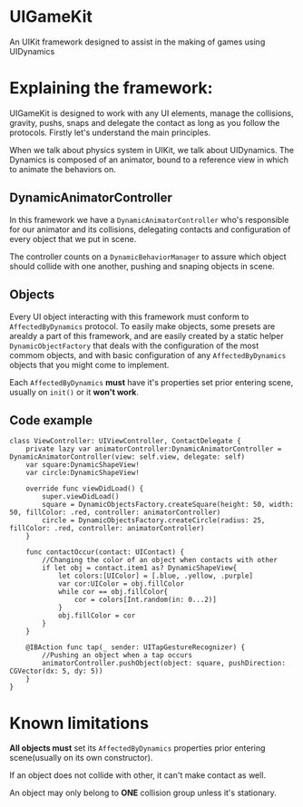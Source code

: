 
# UIGameKit
An UIKit framework designed to assist in the making of games using UIDynamics

# Explaining the framework:

UIGameKit is designed to work with any UI elements, manage the collisions, gravity, pushs, snaps and delegate the contact as long as you follow the protocols.
Firstly let's understand the main principles.

When we talk about physics system in UIKit, we talk about UIDynamics. The Dynamics is composed of an animator, bound to a reference view in which to animate the behaviors on.

## DynamicAnimatorController
In this framework we have a `DynamicAnimatorController` who's responsible for our animator and its collisions, delegating contacts and configuration of every object that we put in scene.

The controller counts on a `DynamicBehaviorManager` to assure which object should collide with one another, pushing and snaping objects in scene.

## Objects
Every UI object interacting with this framework must conform to `AffectedByDynamics` protocol.
To easily make objects, some presets are arealdy a part of this framework, and are easily created by a static helper `DynamicObjectFactory` that deals with the configuration of the most commom objects, and with basic configuration of any `AffectedByDynamics` objects that you might come to implement.

Each `AffectedByDynamics` **must** have it's properties set prior entering scene, usually on `init()` or it **won't work**.

## Code example

```
class ViewController: UIViewController, ContactDelegate {
    private lazy var animatorController:DynamicAnimatorController = DynamicAnimatorController(view: self.view, delegate: self)
    var square:DynamicShapeView!
    var circle:DynamicShapeView!
    
    override func viewDidLoad() {
        super.viewDidLoad()
        square = DynamicObjectsFactory.createSquare(height: 50, width: 50, fillColor: .red, controller: animatorController)
        circle = DynamicObjectsFactory.createCircle(radius: 25, fillColor: .red, controller: animatorController)
    }
    
    func contactOccur(contact: UIContact) {
        //Changing the color of an object when contacts with other
        if let obj = contact.item1 as? DynamicShapeView{
            let colors:[UIColor] = [.blue, .yellow, .purple]
            var cor:UIColor = obj.fillColor
            while cor == obj.fillColor{
                cor = colors[Int.random(in: 0...2)]
            }
            obj.fillColor = cor
        }
    }
    
    @IBAction func tap(_ sender: UITapGestureRecognizer) {
        //Pushing an object when a tap occurs
        animatorController.pushObject(object: square, pushDirection: CGVector(dx: 5, dy: 5))
    }
}
```

# Known limitations

**All objects must** set its `AffectedByDynamics` properties prior entering scene(usually on its own constructor).

If an object does not collide with other, it can't make contact as well.

An object may only belong to **ONE** collision group unless it's stationary.
